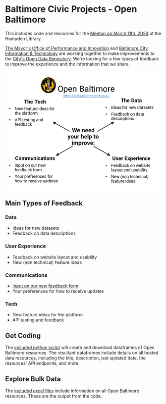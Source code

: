 # Baltimore Civic Projects - Open Baltimore

This includes code and resources for the [Meetup on March 11th, 2024](https://www.meetup.com/baltimore-civic-projectd/events/299357064/) at the Hampden Library.

[The Mayor's Office of Performance and Innovation](https://opi.baltimorecity.gov/) and [Baltimore City Information & Technology](https://technology.baltimorecity.gov/) are working together to make improvements to the [City's Open Data Repository](https://data.baltimorecity.gov/). We're looking for a few types of feedback to improve the experience and the information that we share. 


![alt text](https://github.com/city-of-baltimore/open_baltimore_baltimore-civic-project/blob/main/docs/Hack%20Night%20OB%20handout.png)



## Main Types of Feedback


### Data

- Ideas for new datasets
- Feedback on data descriptions


### User Experience

- Feedback on website layout and usability
- New (non technical) feature ideas


### Communications

- [Input on our new feedback form](https://github.com/city-of-baltimore/open_baltimore_baltimore-civic-project/blob/main/docs/Hack%20Night%20OB%20Feedback%20form%20handout.docx)
- Your preferences for how to receive updates


### Tech

- New feature ideas for the platform
- API testing and feedback


## Get Coding

The [included python script](https://github.com/city-of-baltimore/open_baltimore_baltimore-civic-project/blob/main/code/get_open_balt_inventory.py) will create and download dataframes of Open Baltimore resources. The resultant dataframes include details on all hosted data resources, including the title, description, last updated date, the resources' API endpoints, and more.

## Explore Bulk Data

The [included excel files](https://github.com/city-of-baltimore/open_baltimore_baltimore-civic-project/tree/main/data) include information on all Open Baltimore resources. These are the output from the code.
